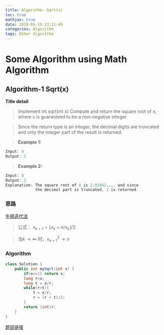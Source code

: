 ```yaml
---
title: Algorithm--Sqrt(x)
toc: true
mathjax: true
date: 2019-05-19 13:11:49
categories: Algorithm
tags: Other Algorithm
---
```


# Some Algorithm using Math Algorithm

## **Algorithm-1 Sqrt(x)**

**Title detail**

>Implement int sqrt(int x)
>Compute and return the square root of x, where x is guaranteed to be a non-negative integer.

>Since the return type is an integer, the decimal digits are truncated and only the integer part of the result is returned.

>**Example 1:**
```Java
Input: 4
Output: 2
```
>**Example 2:**
```Java
Input: 8
Output: 2
Explanation: The square root of 8 is 2.82842..., and since 
             the decimal part is truncated, 2 is returned.
```
### **思路**

[牛顿迭代法](https://en.wikipedia.org/wiki/Integer_square_root#Using_only_integer_division)

>公式： $x_{k+1} = \lfloor {x_k +  n / {x_k}} \rfloor / 2$

>当$k \rightarrow \infty$ 时，${x_{k+1}}^2 \rightarrow  n$

### **Algorithm**

```Java
class Solution {
    public int mySqrt(int x) {
        if(x<=1) return x;
        long r=x;
        long t = x/r;
        while(r>t){
            t = x/r;
            r = (r + t)/2;
        }
        return (int)r;
    }
}
```
[题目链接](https://leetcode-cn.com/problems/sqrtx/)